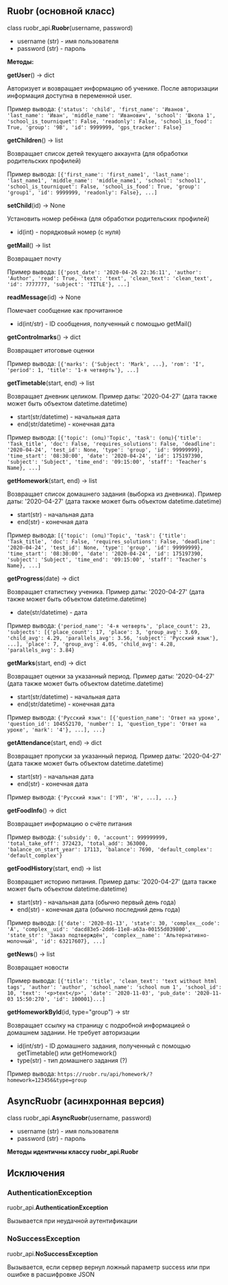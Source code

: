 ## Ruobr (основной класс)

class ruobr_api.**Ruobr**(username, password)

-   username (str) - имя пользователя
-   password (str) - пароль

**Методы:**

**getUser**() -> dict

Авторизует и возвращает информацию об ученике. После авторизации информация доступна в переменной user.

Пример вывода:
`{'status': 'child', 'first_name': 'Иванов', 'last_name': 'Иван', 'middle_name': 'Иванович', 'school': 'Школа 1', 'school_is_tourniquet': False, 'readonly': False, 'school_is_food': True, 'group': '9В', 'id': 9999999, 'gps_tracker': False}`

**getChildren**() -> list

Возвращает список детей текущего аккаунта (для обработки родительских профилей)

Пример вывода:
`[{'first_name': 'first_name1', 'last_name': 'last_name1', 'middle_name': 'middle_name1', 'school': 'school1', 'school_is_tourniquet': False, 'school_is_food': True, 'group': 'group1', 'id': 9999999, 'readonly': False}, ...]`

**setChild**(id) -> None

Установить номер ребёнка (для обработки родительских профилей)

-   id(int) - порядковый номер (с нуля)

**getMail**() -> list

Возвращает почту

Пример вывода:
`[{'post_date': '2020-04-26 22:36:11', 'author': 'Author', 'read': True, 'text': 'text', 'clean_text': 'clean_text', 'id': 7777777, 'subject': 'TITLE'}, ...]`

**readMessage**(id) -> None

Помечает сообщение как прочитанное

-   id(int/str) - ID сообщения, полученный с помощью getMail()

**getControlmarks**() -> dict

Возвращает итоговые оценки

Пример вывода:
`[{'marks': {'Subject': 'Mark', ...}, 'rom': 'I', 'period': 1, 'title': '1-я четверть'}, ...]`

**getTimetable**(start, end) -> list

Возвращает дневник целиком. Пример даты: '2020-04-27' (дата также может быть объектом datetime.datetime)

-   start(str/datetime) - начальная дата
-   end(str/datetime) - конечная дата

Пример вывода:
`[{'topic': (опц)'Topic', 'task': (опц){'title': 'Task_title', 'doc': False, 'requires_solutions': False, 'deadline': '2020-04-24', 'test_id': None, 'type': 'group', 'id': 99999999}, 'time_start': '08:30:00', 'date': '2020-04-24', 'id': 175197390, 'subject': 'Subject', 'time_end': '09:15:00', 'staff': 'Teacher's Name}, ...]`

**getHomework**(start, end) -> list

Возвращает список домашнего задания (выборка из дневника). Пример даты: '2020-04-27' (дата также может быть объектом datetime.datetime)

-   start(str) - начальная дата
-   end(str) - конечная дата

Пример вывода:
`[{'topic': (опц)'Topic', 'task': {'title': 'Task_title', 'doc': False, 'requires_solutions': False, 'deadline': '2020-04-24', 'test_id': None, 'type': 'group', 'id': 99999999}, 'time_start': '08:30:00', 'date': '2020-04-24', 'id': 175197390, 'subject': 'Subject', 'time_end': '09:15:00', 'staff': 'Teacher's Name}, ...]`

**getProgress**(date) -> dict

Возвращает статистику ученика. Пример даты: '2020-04-27' (дата также может быть объектом datetime.datetime)

-   date(str/datetime) - дата

Пример вывода:
`{'period_name': '4-я четверть', 'place_count': 23, 'subjects': [{'place_count': 17, 'place': 3, 'group_avg': 3.69, 'child_avg': 4.29, 'parallels_avg': 3.56, 'subject': 'Русский язык'}, ...], 'place': 7, 'group_avg': 4.05, 'child_avg': 4.28, 'parallels_avg': 3.84}`

**getMarks**(start, end) -> dict

Возвращает оценки за указанный период. Пример даты: '2020-04-27' (дата также может быть объектом datetime.datetime)

-   start(str/datetime) - начальная дата
-   end(str/datetime) - конечная дата

Пример вывода:
`{'Русский язык': [{'question_name': 'Ответ на уроке', 'question_id': 104552170, 'number': 1, 'question_type': 'Ответ на уроке', 'mark': '4'}, ...], ...}`

**getAttendance**(start, end) -> dict

Возвращает пропуски за указанный период. Пример даты: '2020-04-27' (дата также может быть объектом datetime.datetime)

-   start(str) - начальная дата
-   end(str) - конечная дата

Пример вывода:
`{'Русский язык': ['УП', 'Н', ...], ...}`

**getFoodInfo**() -> dict

Возвращает информацию о счёте питания

Пример вывода:
`{'subsidy': 0, 'account': 999999999, 'total_take_off': 372423, 'total_add': 363000, 'balance_on_start_year': 17113, 'balance': 7690, 'default_complex': 'default_complex'}`

**getFoodHistory**(start, end) -> list

Возвращает историю питания. Пример даты: '2020-04-27' (дата также может быть объектом datetime.datetime)

-   start(str) - начальная дата (обычно первый день года)
-   end(str) - конечная дата (обычно последний день года)

Пример вывода:
`[{'date': '2020-01-13', 'state': 30, 'complex__code': 'А', 'complex__uid': 'dacd83e5-2dd6-11e8-a63a-00155d039800', 'state_str': 'Заказ подтверждён', 'complex__name': 'Альтернативно-молочный', 'id': 63217607}, ...]`

**getNews**() -> list

Возвращает новости

Пример вывода:
`[{'title': 'title', 'clean_text': 'text without html tags', 'author': 'author', 'school_name': 'school num 1', 'school_id': 10, 'text': '<p>text</p>', 'date': '2020-11-03', 'pub_date': '2020-11-03 15:50:270', 'id': 100001}...]`

**getHomeworkById**(id, type="group") -> str

Возвращает ссылку на страницу с подробной информацией о домашнем задании. Не требует авторизации

-   id(int/str) - ID домашнего задания, полученный с помощью getTimetable() или getHomework()
-   type(str) - тип домашнего задания (?)

Пример вывода:
`https://ruobr.ru/api/homework/?homework=123456&type=group`


## AsyncRuobr (асинхронная версия)

class ruobr_api.**AsyncRuobr**(username, password)

-   username (str) - имя пользователя
-   password (str) - пароль

**Методы идентичны классу ruobr_api.Ruobr**


## Исключения


### AuthenticationException

ruobr_api.**AuthenticationException**

Вызывается при неудачной аутентификации

### NoSuccessException

ruobr_api.**NoSuccessException**

Вызывается, если сервер вернул ложный параметр success или при ошибке в расшифровке JSON
